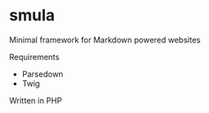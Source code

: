 # smula
Minimal framework for Markdown powered websites

Requirements

* Parsedown
* Twig

Written in PHP
